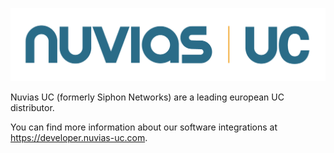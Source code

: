 ![Nuvias UC](nuvias-uc.png)

Nuvias UC (formerly Siphon Networks) are a leading european UC distributor.

You can find more information about our software integrations at https://developer.nuvias-uc.com.
